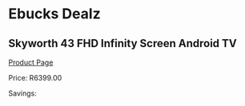 
# Ebucks Dealz
## Skyworth 43 FHD Infinity Screen Android TV
[Product Page](https://www.ebucks.com/web/shop/productSelected.do?prodId=1197918627&catId=864916175)

Price: R6399.00

Savings: 


	